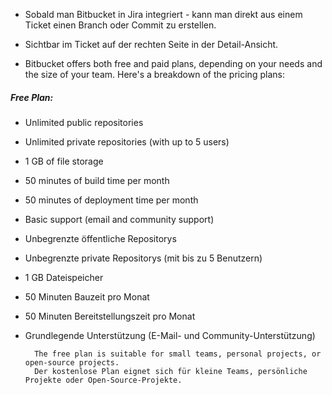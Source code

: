 - Sobald man Bitbucket in Jira integriert - kann man direkt aus einem Ticket einen Branch oder Commit zu erstellen.
- Sichtbar im Ticket auf der rechten Seite in der Detail-Ansicht.


- Bitbucket offers both free and paid plans, depending on your needs and the size of your team. Here's a breakdown of the pricing plans:

##### **Free Plan:**

- Unlimited public repositories
- Unlimited private repositories (with up to 5 users)
- 1 GB of file storage
- 50 minutes of build time per month
- 50 minutes of deployment time per month
- Basic support (email and community support)

- Unbegrenzte öffentliche Repositorys
- Unbegrenzte private Repositorys (mit bis zu 5 Benutzern)
- 1 GB Dateispeicher
- 50 Minuten Bauzeit pro Monat
- 50 Minuten Bereitstellungszeit pro Monat
- Grundlegende Unterstützung (E-Mail- und Community-Unterstützung)

		The free plan is suitable for small teams, personal projects, or open-source projects.
		Der kostenlose Plan eignet sich für kleine Teams, persönliche Projekte oder Open-Source-Projekte.



